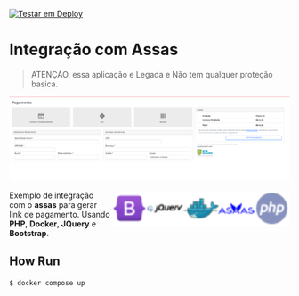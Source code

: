 [![Testar em Deploy](https://www.herokucdn.com/deploy/button.png)](https://heroku.com/deploy/?template=https://github.com/gilberto-009199/assas-php)

# Integração com Assas  

> ATENÇÃO, essa aplicação e Legada e Não tem qualquer proteção basica.
>

![home](./home.png)

<img align="right" src="./assets/php.svg" alt="PHP" width="64px"/>
<img align="right" src="./assets/assas.svg" alt="Assas" width="64px"/>
<img align="right" src="./assets/docker16x16.svg" alt="Docker" width="64px"/>
<img align="right" src="./assets/jquery.svg" alt="JQuery" width="64px"/>
<img align="right" src="./assets/bootstrap.svg" alt="Bootstrap" width="64px"/>

Exemplo de integração com o **assas** para gerar link de pagamento. Usando **PHP**, **Docker**, **JQuery** e **Bootstrap**.


## How Run

```shell
$ docker compose up
```

